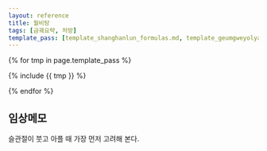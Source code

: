 ```yaml
---
layout: reference
title: 월비탕
tags: [금궤요략, 처방]
template_pass: [template_shanghanlun_formulas.md, template_geumgweyolyag_formulas.md, template_etc_formulas.md]
---
```


{% for tmp in page.template_pass %}

{% include {{ tmp }} %}

{% endfor %}


## 임상메모

슬관절이 붓고 아플 때 가장 먼저 고려해 본다. 
